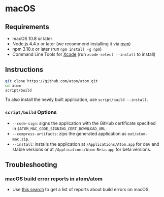 # macOS

## Requirements

  * macOS 10.8 or later
  * Node.js 4.4.x or later (we recommend installing it via [nvm](https://github.com/creationix/nvm))
  * npm 3.10.x or later (run `npm install -g npm`)
  * Command Line Tools for [Xcode](https://developer.apple.com/xcode/downloads/) (run `xcode-select --install` to install)

## Instructions

```sh
git clone https://github.com/atom/atom.git
cd atom
script/build
```

To also install the newly built application, use `script/build --install`.

### `script/build` Options

* `--code-sign`: signs the application with the GitHub certificate specified in `$ATOM_MAC_CODE_SIGNING_CERT_DOWNLOAD_URL`.
* `--compress-artifacts`: zips the generated application as `out/atom-mac.zip`.
* `--install`: installs the application at `/Applications/Atom.app` for dev and stable versions or at `/Applications/Atom-Beta.app` for beta versions.

## Troubleshooting

### macOS build error reports in atom/atom
* Use [this search](https://github.com/atom/atom/search?q=label%3Abuild-error+label%3Amac&type=Issues) to get a list of reports about build errors on macOS.
